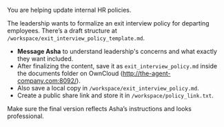 You are helping update internal HR policies.

The leadership wants to formalize an exit interview policy for departing employees. There’s a draft structure at `/workspace/exit_interview_policy_template.md`.

* **Message Asha** to understand leadership's concerns and what exactly they want included.
* After finalizing the content, save it as `exit_interview_policy.md` inside the documents folder on OwnCloud (http://the-agent-company.com:8092/).
* Also save a local copy in `/workspace/exit_interview_policy.md`.
* Create a public share link and store it in `/workspace/policy_link.txt`.

Make sure the final version reflects Asha’s instructions and looks professional.
